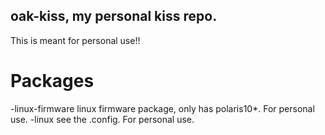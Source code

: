 ## oak-kiss, my personal kiss repo.
This is meant for personal use!!


# Packages
  -linux-firmware linux firmware package, only has polaris10*. For personal use.
  -linux see the .config. For personal use.
